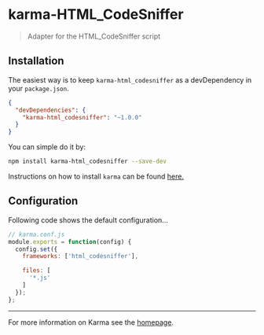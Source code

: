 # karma-HTML_CodeSniffer

> Adapter for the HTML_CodeSniffer script

## Installation

The easiest way is to keep `karma-html_codesniffer` as a devDependency in your `package.json`.
```json
{
  "devDependencies": {
    "karma-html_codesniffer": "~1.0.0"
  }
}
```

You can simple do it by:
```bash
npm install karma-html_codesniffer --save-dev
```

Instructions on how to install `karma` can be found [here.](http://karma-runner.github.io/0.12/intro/installation.html)

## Configuration
Following code shows the default configuration...
```js
// karma.conf.js
module.exports = function(config) {
  config.set({
    frameworks: ['html_codesniffer'],

    files: [
      '*.js'
    ]
  });
};
```

----

For more information on Karma see the [homepage].


[homepage]: http://karma-runner.github.com